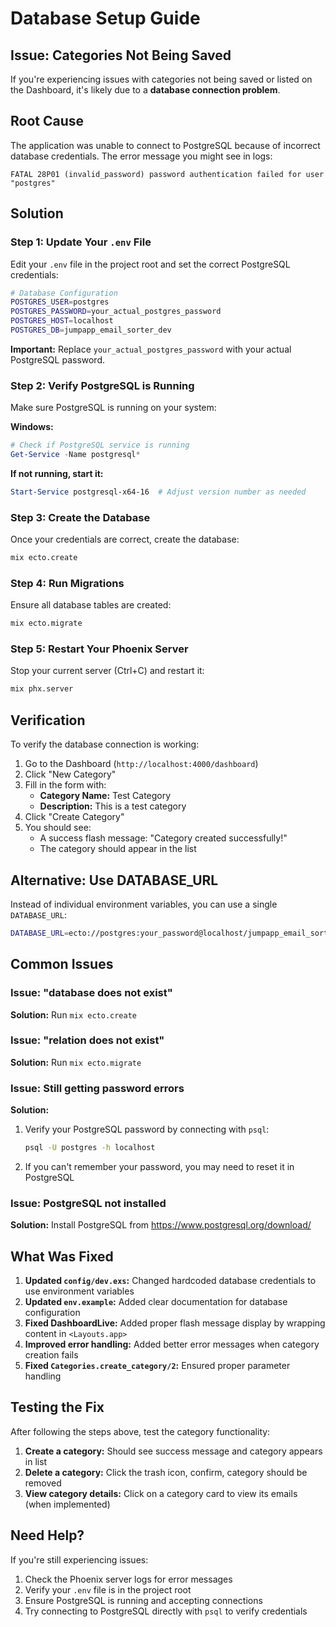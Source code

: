 # Database Setup Guide

## Issue: Categories Not Being Saved

If you're experiencing issues with categories not being saved or listed on the Dashboard, it's likely due to a **database connection problem**.

## Root Cause

The application was unable to connect to PostgreSQL because of incorrect database credentials. The error message you might see in logs:

```
FATAL 28P01 (invalid_password) password authentication failed for user "postgres"
```

## Solution

### Step 1: Update Your `.env` File

Edit your `.env` file in the project root and set the correct PostgreSQL credentials:

```bash
# Database Configuration
POSTGRES_USER=postgres
POSTGRES_PASSWORD=your_actual_postgres_password
POSTGRES_HOST=localhost
POSTGRES_DB=jumpapp_email_sorter_dev
```

**Important:** Replace `your_actual_postgres_password` with your actual PostgreSQL password.

### Step 2: Verify PostgreSQL is Running

Make sure PostgreSQL is running on your system:

**Windows:**
```powershell
# Check if PostgreSQL service is running
Get-Service -Name postgresql*
```

**If not running, start it:**
```powershell
Start-Service postgresql-x64-16  # Adjust version number as needed
```

### Step 3: Create the Database

Once your credentials are correct, create the database:

```bash
mix ecto.create
```

### Step 4: Run Migrations

Ensure all database tables are created:

```bash
mix ecto.migrate
```

### Step 5: Restart Your Phoenix Server

Stop your current server (Ctrl+C) and restart it:

```bash
mix phx.server
```

## Verification

To verify the database connection is working:

1. Go to the Dashboard (`http://localhost:4000/dashboard`)
2. Click "New Category"
3. Fill in the form with:
   - **Category Name:** Test Category
   - **Description:** This is a test category
4. Click "Create Category"
5. You should see:
   - A success flash message: "Category created successfully!"
   - The category should appear in the list

## Alternative: Use DATABASE_URL

Instead of individual environment variables, you can use a single `DATABASE_URL`:

```bash
DATABASE_URL=ecto://postgres:your_password@localhost/jumpapp_email_sorter_dev
```

## Common Issues

### Issue: "database does not exist"
**Solution:** Run `mix ecto.create`

### Issue: "relation does not exist"
**Solution:** Run `mix ecto.migrate`

### Issue: Still getting password errors
**Solution:** 
1. Verify your PostgreSQL password by connecting with `psql`:
   ```bash
   psql -U postgres -h localhost
   ```
2. If you can't remember your password, you may need to reset it in PostgreSQL

### Issue: PostgreSQL not installed
**Solution:** Install PostgreSQL from https://www.postgresql.org/download/

## What Was Fixed

1. **Updated `config/dev.exs`:** Changed hardcoded database credentials to use environment variables
2. **Updated `env.example`:** Added clear documentation for database configuration
3. **Fixed DashboardLive:** Added proper flash message display by wrapping content in `<Layouts.app>`
4. **Improved error handling:** Added better error messages when category creation fails
5. **Fixed `Categories.create_category/2`:** Ensured proper parameter handling

## Testing the Fix

After following the steps above, test the category functionality:

1. **Create a category:** Should see success message and category appears in list
2. **Delete a category:** Click the trash icon, confirm, category should be removed
3. **View category details:** Click on a category card to view its emails (when implemented)

## Need Help?

If you're still experiencing issues:

1. Check the Phoenix server logs for error messages
2. Verify your `.env` file is in the project root
3. Ensure PostgreSQL is running and accepting connections
4. Try connecting to PostgreSQL directly with `psql` to verify credentials

